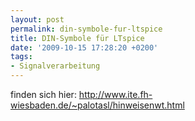 ```yaml
---
layout: post
permalink: din-symbole-fur-ltspice
title: DIN-Symbole für LTspice
date: '2009-10-15 17:28:20 +0200'
tags:
- Signalverarbeitung
---
```

<p>finden sich hier: <a href="http://www.ite.fh-wiesbaden.de/~palotasl/hinweisenwt.html">http://www.ite.fh-wiesbaden.de/~palotasl/hinweisenwt.html</a></p>
